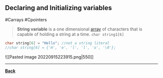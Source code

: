 ## Declaring and Initializing variables
#Carrays #Cpointers

> **String variable**
> is a one dimensional [array](CArray.md) of characters that is capable of holding a string at a time.
> `char string1[6]`

```C
char string[6] = "Hello"; //not a string literal
//char string[6] = {'H', 'e', 'l', 'l', 'o', '\0'};
```

![[Pasted image 20220915223915.png|550]]

---
**[Back](Cstrings.md)**